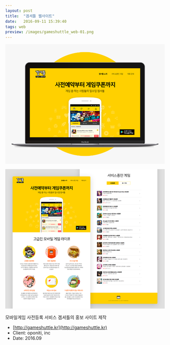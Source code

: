 ```yaml
---
layout: post
title:  "겜셔틀 웹사이트"
date:   2016-09-11 15:39:40
tags: web
preview: /images/gameshuttle_web-01.png
---
```


![Picture 1](/images/gameshuttle_web-01.png)

![Picture 2](/images/gameshuttle_web-02.png)

모바일게임 사전등록 서비스 겜셔틀의 홍보 사이트 제작

- [http://gameshuttle.kr](http://gameshuttle.kr)
- Client: oponiti, inc
- Date: 2016.09